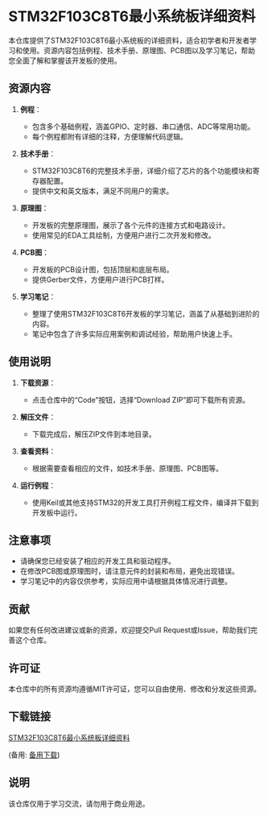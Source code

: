 # STM32F103C8T6最小系统板详细资料

本仓库提供了STM32F103C8T6最小系统板的详细资料，适合初学者和开发者学习和使用。资源内容包括例程、技术手册、原理图、PCB图以及学习笔记，帮助您全面了解和掌握该开发板的使用。

## 资源内容

1. **例程**：
   - 包含多个基础例程，涵盖GPIO、定时器、串口通信、ADC等常用功能。
   - 每个例程都附有详细的注释，方便理解代码逻辑。

2. **技术手册**：
   - STM32F103C8T6的完整技术手册，详细介绍了芯片的各个功能模块和寄存器配置。
   - 提供中文和英文版本，满足不同用户的需求。

3. **原理图**：
   - 开发板的完整原理图，展示了各个元件的连接方式和电路设计。
   - 使用常见的EDA工具绘制，方便用户进行二次开发和修改。

4. **PCB图**：
   - 开发板的PCB设计图，包括顶层和底层布局。
   - 提供Gerber文件，方便用户进行PCB打样。

5. **学习笔记**：
   - 整理了使用STM32F103C8T6开发板的学习笔记，涵盖了从基础到进阶的内容。
   - 笔记中包含了许多实际应用案例和调试经验，帮助用户快速上手。

## 使用说明

1. **下载资源**：
   - 点击仓库中的“Code”按钮，选择“Download ZIP”即可下载所有资源。

2. **解压文件**：
   - 下载完成后，解压ZIP文件到本地目录。

3. **查看资料**：
   - 根据需要查看相应的文件，如技术手册、原理图、PCB图等。

4. **运行例程**：
   - 使用Keil或其他支持STM32的开发工具打开例程工程文件，编译并下载到开发板中运行。

## 注意事项

- 请确保您已经安装了相应的开发工具和驱动程序。
- 在修改PCB图或原理图时，请注意元件的封装和布局，避免出现错误。
- 学习笔记中的内容仅供参考，实际应用中请根据具体情况进行调整。

## 贡献

如果您有任何改进建议或新的资源，欢迎提交Pull Request或Issue，帮助我们完善这个仓库。

## 许可证

本仓库中的所有资源均遵循MIT许可证，您可以自由使用、修改和分发这些资源。

## 下载链接
[STM32F103C8T6最小系统板详细资料](https://pan.quark.cn/s/3d50d3e51711) 

(备用: [备用下载](https://pan.baidu.com/s/1RDDhOzDMtC_sygxBBxEkHw?pwd=1234))

## 说明

该仓库仅用于学习交流，请勿用于商业用途。
